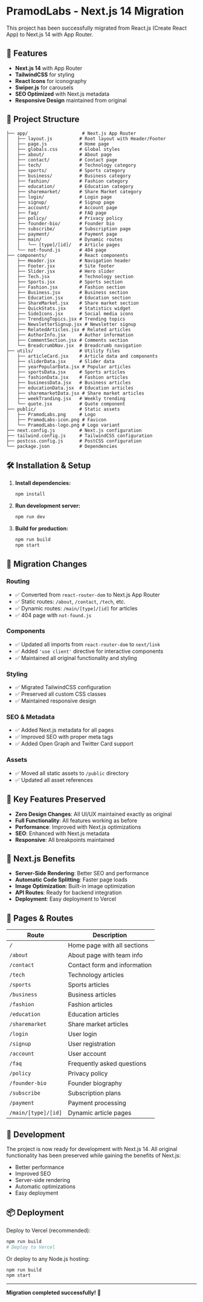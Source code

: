 # PramodLabs - Next.js 14 Migration

This project has been successfully migrated from React.js (Create React App) to Next.js 14 with App Router.

## 🚀 Features

- **Next.js 14** with App Router
- **TailwindCSS** for styling
- **React Icons** for iconography
- **Swiper.js** for carousels
- **SEO Optimized** with Next.js metadata
- **Responsive Design** maintained from original

## 📁 Project Structure

```
├── app/                    # Next.js App Router
│   ├── layout.js          # Root layout with Header/Footer
│   ├── page.js            # Home page
│   ├── globals.css        # Global styles
│   ├── about/             # About page
│   ├── contact/           # Contact page
│   ├── tech/              # Technology category
│   ├── sports/            # Sports category
│   ├── business/          # Business category
│   ├── fashion/           # Fashion category
│   ├── education/         # Education category
│   ├── sharemarket/       # Share Market category
│   ├── login/             # Login page
│   ├── signup/            # Signup page
│   ├── account/           # Account page
│   ├── faq/               # FAQ page
│   ├── policy/            # Privacy policy
│   ├── founder-bio/       # Founder bio
│   ├── subscribe/         # Subscription page
│   ├── payment/           # Payment page
│   ├── main/              # Dynamic routes
│   │   └── [type]/[id]/   # Article pages
│   └── not-found.js       # 404 page
├── components/            # React components
│   ├── Header.jsx         # Navigation header
│   ├── Footer.jsx         # Site footer
│   ├── Slider.jsx         # Hero slider
│   ├── Tech.jsx           # Technology section
│   ├── Sports.jsx         # Sports section
│   ├── Fashion.jsx        # Fashion section
│   ├── Business.jsx       # Business section
│   ├── Education.jsx      # Education section
│   ├── ShareMarket.jsx    # Share market section
│   ├── QuickStats.jsx     # Statistics widget
│   ├── SideIcons.jsx      # Social media icons
│   ├── TrendingTopics.jsx # Trending topics
│   ├── NewsletterSignup.jsx # Newsletter signup
│   ├── RelatedArticles.jsx # Related articles
│   ├── AuthorInfo.jsx     # Author information
│   ├── CommentSection.jsx # Comments section
│   └── BreadcrumbNav.jsx  # Breadcrumb navigation
├── utils/                 # Utility files
│   ├── articleCard.jsx    # Article data and components
│   ├── sliderData.jsx     # Slider data
│   ├── yearPopularData.jsx # Popular articles
│   ├── sportsData.jsx     # Sports articles
│   ├── fashionData.jsx    # Fashion articles
│   ├── businessData.jsx   # Business articles
│   ├── educationData.jsx  # Education articles
│   ├── sharemarketData.jsx # Share market articles
│   ├── weekTranding.jsx   # Weekly trending
│   └── quote.jsx          # Quote component
├── public/                # Static assets
│   ├── PramodLabs.png     # Logo
│   ├── PramodLabs-icon.png # Favicon
│   └── PramodLabs-logo.png # Logo variant
├── next.config.js         # Next.js configuration
├── tailwind.config.js     # TailwindCSS configuration
├── postcss.config.js      # PostCSS configuration
└── package.json           # Dependencies
```

## 🛠️ Installation & Setup

1. **Install dependencies:**

   ```bash
   npm install
   ```

2. **Run development server:**

   ```bash
   npm run dev
   ```

3. **Build for production:**
   ```bash
   npm run build
   npm start
   ```

## 🔄 Migration Changes

### Routing

- ✅ Converted from `react-router-dom` to Next.js App Router
- ✅ Static routes: `/about`, `/contact`, `/tech`, etc.
- ✅ Dynamic routes: `/main/[type]/[id]` for articles
- ✅ 404 page with `not-found.js`

### Components

- ✅ Updated all imports from `react-router-dom` to `next/link`
- ✅ Added `'use client'` directive for interactive components
- ✅ Maintained all original functionality and styling

### Styling

- ✅ Migrated TailwindCSS configuration
- ✅ Preserved all custom CSS classes
- ✅ Maintained responsive design

### SEO & Metadata

- ✅ Added Next.js metadata for all pages
- ✅ Improved SEO with proper meta tags
- ✅ Added Open Graph and Twitter Card support

### Assets

- ✅ Moved all static assets to `/public` directory
- ✅ Updated all asset references

## 🎯 Key Features Preserved

- **Zero Design Changes**: All UI/UX maintained exactly as original
- **Full Functionality**: All features working as before
- **Performance**: Improved with Next.js optimizations
- **SEO**: Enhanced with Next.js metadata
- **Responsive**: All breakpoints maintained

## 🚀 Next.js Benefits

- **Server-Side Rendering**: Better SEO and performance
- **Automatic Code Splitting**: Faster page loads
- **Image Optimization**: Built-in image optimization
- **API Routes**: Ready for backend integration
- **Deployment**: Easy deployment to Vercel

## 📱 Pages & Routes

| Route               | Description                  |
| ------------------- | ---------------------------- |
| `/`                 | Home page with all sections  |
| `/about`            | About page with team info    |
| `/contact`          | Contact form and information |
| `/tech`             | Technology articles          |
| `/sports`           | Sports articles              |
| `/business`         | Business articles            |
| `/fashion`          | Fashion articles             |
| `/education`        | Education articles           |
| `/sharemarket`      | Share market articles        |
| `/login`            | User login                   |
| `/signup`           | User registration            |
| `/account`          | User account                 |
| `/faq`              | Frequently asked questions   |
| `/policy`           | Privacy policy               |
| `/founder-bio`      | Founder biography            |
| `/subscribe`        | Subscription plans           |
| `/payment`          | Payment processing           |
| `/main/[type]/[id]` | Dynamic article pages        |

## 🔧 Development

The project is now ready for development with Next.js 14. All original functionality has been preserved while gaining the benefits of Next.js:

- Better performance
- Improved SEO
- Server-side rendering
- Automatic optimizations
- Easy deployment

## 📦 Deployment

Deploy to Vercel (recommended):

```bash
npm run build
# Deploy to Vercel
```

Or deploy to any Node.js hosting:

```bash
npm run build
npm start
```

---

**Migration completed successfully!** 🎉

